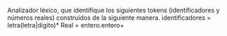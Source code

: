 Analizador léxico, que identifique los siguientes tokens (identificadores y números reales) construidos de la siguiente manera.
  identificadores = letra(letra|digito)*
  Real = entero.entero+
